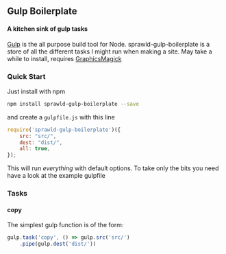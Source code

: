 ## Gulp Boilerplate
#### A kitchen sink of gulp tasks

[Gulp](https://www.npmjs.com/package/gulp) is the all purpose build tool for Node. sprawld-gulp-boilerplate is a store of all the different tasks I might run when making a site. May take a while to install, requires [GraphicsMagick](https://www.npmjs.com/package/gm)

### Quick Start

Just install with npm

```sh
npm install sprawld-gulp-boilerplate --save
```

and create a `gulpfile.js` with this line

```js
require('sprawld-gulp-boilerplate')({
	src: "src/",
	dest: "dist/",
	all: true,
});
```
This will run *everything* with default options. To take only the bits you need have a look at the example gulpfile

### Tasks

#### copy

The simplest gulp function is of the form:

```js
gulp.task('copy', () => gulp.src('src/')
	.pipe(gulp.dest('dist/'))
```
